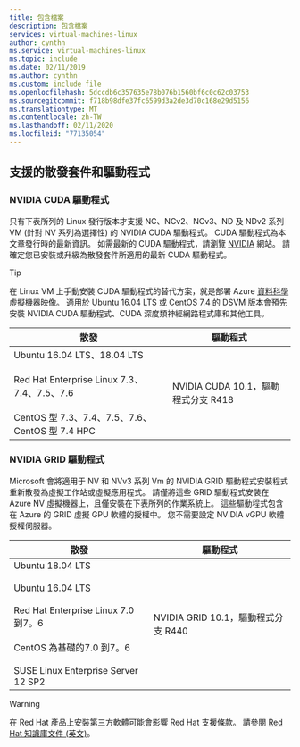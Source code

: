```yaml
---
title: 包含檔案
description: 包含檔案
services: virtual-machines-linux
author: cynthn
ms.service: virtual-machines-linux
ms.topic: include
ms.date: 02/11/2019
ms.author: cynthn
ms.custom: include file
ms.openlocfilehash: 5dccdb6c357635e78b076b1560bf6c0c62c03753
ms.sourcegitcommit: f718b98dfe37fc6599d3a2de3d70c168e29d5156
ms.translationtype: MT
ms.contentlocale: zh-TW
ms.lasthandoff: 02/11/2020
ms.locfileid: "77135054"
---
```

## <a name="supported-distributions-and-drivers"></a>支援的散發套件和驅動程式

### <a name="nvidia-cuda-drivers"></a>NVIDIA CUDA 驅動程式

只有下表所列的 Linux 發行版本才支援 NC、NCv2、NCv3、ND 及 NDv2 系列 VM (針對 NV 系列為選擇性) 的 NVIDIA CUDA 驅動程式。 CUDA 驅動程式為本文章發行時的最新資訊。 如需最新的 CUDA 驅動程式，請瀏覽 [NVIDIA](https://developer.nvidia.com/cuda-zone) 網站。 請確定您已安裝或升級為散發套件所適用的最新 CUDA 驅動程式。 

> [!TIP]
> 在 Linux VM 上手動安裝 CUDA 驅動程式的替代方案，就是部署 Azure [資料科學虛擬機器](../articles/machine-learning/data-science-virtual-machine/overview.md)映像。 適用於 Ubuntu 16.04 LTS 或 CentOS 7.4 的 DSVM 版本會預先安裝 NVIDIA CUDA 驅動程式、CUDA 深度類神經網路程式庫和其他工具。

| 散發 | 驅動程式 |
| --- | -- | 
| Ubuntu 16.04 LTS、18.04 LTS<br/><br/> Red Hat Enterprise Linux 7.3、7.4、7.5、7.6<br/><br/> CentOS 型 7.3、7.4、7.5、7.6、CentOS 型 7.4 HPC | NVIDIA CUDA 10.1，驅動程式分支 R418 |

### <a name="nvidia-grid-drivers"></a>NVIDIA GRID 驅動程式

Microsoft 會將適用于 NV 和 NVv3 系列 Vm 的 NVIDIA GRID 驅動程式安裝程式重新散發為虛擬工作站或虛擬應用程式。 請僅將這些 GRID 驅動程式安裝在 Azure NV 虛擬機器上，且僅安裝在下表所列的作業系統上。 這些驅動程式包含在 Azure 的 GRID 虛擬 GPU 軟體的授權中。 您不需要設定 NVIDIA vGPU 軟體授權伺服器。

| 散發 | 驅動程式 |
| --- | -- |
|Ubuntu 18.04 LTS<br/><br/>Ubuntu 16.04 LTS<br/><br/>Red Hat Enterprise Linux 7.0 到7。6<br/><br/>CentOS 為基礎的7.0 到7。6<br/><br/>SUSE Linux Enterprise Server 12 SP2 | NVIDIA GRID 10.1，驅動程式分支 R440|

> [!WARNING] 
> 在 Red Hat 產品上安裝第三方軟體可能會影響 Red Hat 支援條款。 請參閱 [Red Hat 知識庫文件 (英文)](https://access.redhat.com/articles/1067)。
>
